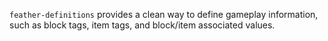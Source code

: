 `feather-definitions` provides a clean
way to define gameplay information, such
as block tags, item tags, and block/item associated
values.